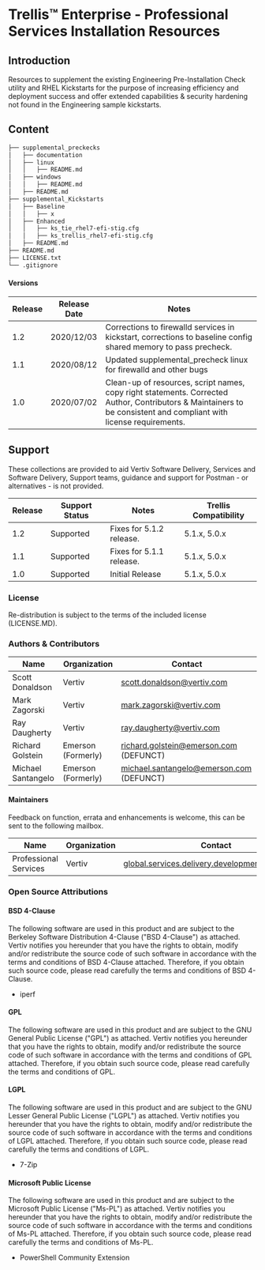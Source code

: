 # Trellis™ Enterprise - Professional Services Installation Resources

## Introduction

Resources to supplement the existing Engineering Pre-Installation Check utility and RHEL Kickstarts for the purpose of increasing efficiency and deployment success and offer extended capabilities & security hardening not found in the Engineering sample kickstarts.

## Content

```bash
├── supplemental_preckecks
│   ├── documentation
│   ├── linux
│   │   ├── README.md
│   ├── windows
│   │   ├── README.md
│   ├── README.md
├── supplemental_Kickstarts
│   ├── Baseline
│   │   ├── x
│   ├── Enhanced
│   │   ├── ks_tie_rhel7-efi-stig.cfg
│   │   ├── ks_trellis_rhel7-efi-stig.cfg
│   ├── README.md
├── README.md
├── LICENSE.txt
└── .gitignore
```

#### Versions
| Release   | Release Date      | Notes                                                           |
|-----------|-------------------|-----------------------------------------------------------------|
| 1.2		| 2020/12/03		| Corrections to firewalld services in kickstart, corrections to baseline config shared memory to pass precheck. |
| 1.1		| 2020/08/12		| Updated supplemental_precheck linux for firewalld and other bugs |
| 1.0		| 2020/07/02		| Clean-up of resources, script names, copy right statements. Corrected Author, Contributors & Maintainers to be consistent and compliant with license requirements. |

## Support
These collections are provided to aid Vertiv Software Delivery, Services and
Software Delivery, Support teams, guidance and support for Postman - or
alternatives - is not provided.

| Release   | Support Status     | Notes                           | Trellis Compatibility |
|-----------|--------------------|---------------------------------|-----------------------|
| 1.2 			| Supported          | Fixes for 5.1.2 release.              | 5.1.x, 5.0.x          |
| 1.1 			| Supported          | Fixes for 5.1.1 release.              | 5.1.x, 5.0.x          |
| 1.0 			| Supported          | Initial Release                 | 5.1.x, 5.0.x          |

### License

Re-distribution is subject to the terms of the included license (LICENSE.MD).

### Authors & Contributors

| Name                | Organization        | Contact                                             |
|---------------------|---------------------|-----------------------------------------------------|
| Scott Donaldson     | Vertiv              | scott.donaldson@vertiv.com                          |
| Mark Zagorski       | Vertiv              | mark.zagorski@vertiv.com                            |
| Ray Daugherty       | Vertiv              | ray.daugherty@vertiv.com                            |
| Richard Golstein    | Emerson (Formerly)  | richard.golstein@emerson.com (DEFUNCT)              |
| Michael Santangelo  | Emerson (Formerly)  | michael.santangelo@emerson.com (DEFUNCT)            |

#### Maintainers
Feedback on function, errata and enhancements is welcome, this can be sent to the
following mailbox.

| Name                      | Organization      | Contact                                                          |
|---------------------------|-------------------|------------------------------------------------------------------|
| Professional Services     | Vertiv            | global.services.delivery.development@vertiv.com                  |

### Open Source Attributions

#### BSD 4-Clause
The following software are used in this product and are subject to the Berkeley Software Distribution 4-Clause ("BSD 4-Clause") as attached.
Vertiv notifies you hereunder that you have the rights to obtain, modify and/or redistribute the source code of such software in
accordance with the terms and conditions of BSD 4-Clause attached. Therefore, if you obtain such source code, please read carefully the terms and conditions
of BSD 4-Clause.

- iperf

#### GPL

The following software are used in this product and are subject to the GNU General Public License ("GPL") as attached.
Vertiv notifies you hereunder that you have the rights to obtain, modify and/or redistribute the source code of such software in
accordance with the terms and conditions of GPL attached. Therefore, if you obtain such source code, please read carefully the terms and conditions
of GPL.

#### LGPL

The following software are used in this product and are subject to the GNU Lesser General Public License ("LGPL") as attached.
Vertiv notifies you hereunder that you have the rights to obtain, modify and/or redistribute the source code of such software in
accordance with the terms and conditions of LGPL attached. Therefore, if you obtain such source code, please read carefully the terms and conditions
of LGPL.

- 7-Zip

#### Microsoft Public License
The following software are used in this product and are subject to the Microsoft Public License ("Ms-PL") as attached.
Vertiv notifies you hereunder that you have the rights to obtain, modify and/or redistribute the source code of such software in
accordance with the terms and conditions of Ms-PL attached. Therefore, if you obtain such source code, please read carefully the terms and
conditions of Ms-PL.

- PowerShell Community Extension
